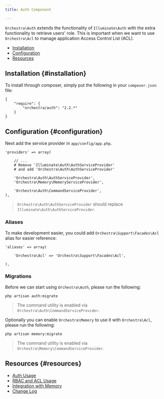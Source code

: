 ```yaml
---
title: Auth Component

---
```


`Orchestra\Auth` extends the functionality of `Illuminate\Auth` with the extra functionality to retrieve users' role. This is important when we want to use `Orchestra\Acl` to manage application Access Control List (ACL).

* [Installation](#installation)
* [Configuration](#configuration)
* [Resources](#resources)

## Installation {#installation}

To install through composer, simply put the following in your `composer.json` file:

	{
		"require": {
			"orchestra/auth": "2.2.*"
		}
	}

## Configuration {#configuration}

Next add the service provider in `app/config/app.php`.

	'providers' => array(

		// ...
		# Remove 'Illuminate\Auth\AuthServiceProvider'
		# and add 'Orchestra\Auth\AuthServiceProvider'

		'Orchestra\Auth\AuthServiceProvider',
		'Orchestra\Memory\MemoryServiceProvider',

		'Orchestra\Auth\CommandServiceProvider',
	),

> `Orchestra\Auth\AuthServiceProvider` should replace `Illuminate\Auth\AuthServiceProvider`.

### Aliases

To make development easier, you could add `Orchestra\Support\Facades\Acl` alias for easier reference:

	'aliases' => array(

		'Orchestra\Acl' => 'Orchestra\Support\Facades\Acl',

	),

### Migrations

Before we can start using `Orchestra\Auth`, please run the following:

	php artisan auth:migrate

> The command utility is enabled via `Orchestra\Auth\CommandServiceProvider`.

Optionally you can enable `Orchestra\Memory` to use it with `Orchestra\Acl`, please run the following:

	php artisan memory:migrate

> The command utility is enabled via `Orchestra\Memory\CommandServiceProvider`.

## Resources {#resources}

* [Auth Usage](/docs/2.2/components/auth/usage)
* [RBAC and ACL Usage](/docs/2.2/components/auth/rbac)
* [Integration with Memory](/docs/2.2/components/auth/memory-integration)
* [Change Log](/docs/2.2/components/auth/changes#v2-2)
